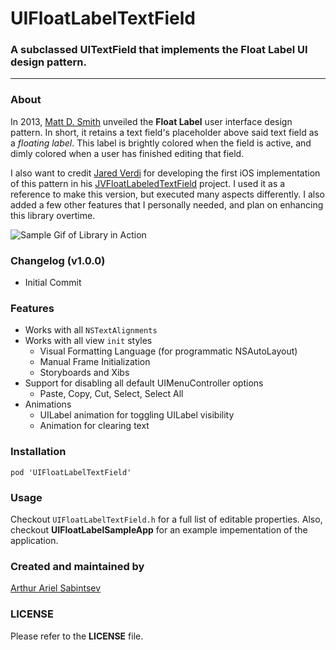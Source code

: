 # UIFloatLabelTextField
### A subclassed UITextField that implements the Float Label UI design pattern. 
___

### About
In 2013, [Matt D. Smith](http://twitter.com/mds) unveiled the **Float Label** user interface design pattern. In short, it retains a text field's placeholder above said text field as a *floating label*. This label is brightly colored when the field is active, and dimly colored when a user has finished editing that field. 

I also want to credit [Jared Verdi](http://twitter.com/jverdi) for developing the first iOS implementation of this pattern in his [JVFloatLabeledTextField](https://github.com/jverdi/JVFloatLabeledTextField) project. I used it as a reference to make this version, but executed many aspects differently. I also added a few other features that I personally needed, and plan on enhancing this library overtime.

![Sample Gif of Library in Action](https://raw.github.com/ArtSabintsev/UIFloatLabelTextField/master/UIFloatLabelTextFieldSample.gif)

### Changelog (v1.0.0)
- Initial Commit

### Features
- Works with all `NSTextAlignments`
- Works with all view `init` styles
	- Visual Formatting Language (for programmatic NSAutoLayout)
	- Manual Frame Initialization
	- Storyboards and Xibs
- Support for disabling all default UIMenuController options
	- Paste, Copy, Cut, Select, Select All
- Animations
	- UILabel animation for toggling UILabel visibility
	- Animation for clearing text

### Installation
```
pod 'UIFloatLabelTextField'
```

### Usage
Checkout `UIFloatLabelTextField.h` for a full list of editable properties. Also, checkout **UIFloatLabelSampleApp** for an example impementation of the application.

### Created and maintained by
[Arthur Ariel Sabintsev](http://www.sabintsev.com/) 

### LICENSE
Please refer to the **LICENSE** file.
